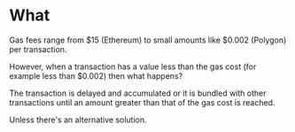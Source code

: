 # What

Gas fees range from $15 (Ethereum) to small amounts like $0.002 (Polygon) per transaction.

However, when a transaction has a value less than the gas cost (for example less than $0.002) then what happens?

&#x20;The transaction is delayed and accumulated or it is bundled with other transactions until an amount greater than that of the gas cost is reached.

Unless there's an alternative solution.
